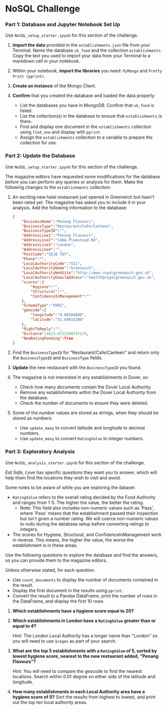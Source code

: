 # NoSQL Challenge

### Part 1: Database and Jupyter Notebook Set Up

Use `NoSQL_setup_starter.ipynb` for this section of the challenge.

1. **Import the data** provided in the `establishments.json` file from your Terminal. Name the database `uk_food` and the collection `establishments`. Copy the text you used to import your data from your Terminal to a markdown cell in your notebook.

2. Within your notebook, **import the libraries** you need: `PyMongo` and `Pretty Print (pprint)`.

3. **Create an instance** of the Mongo Client.

4. **Confirm** that you created the database and loaded the data properly:
    - List the databases you have in MongoDB. Confirm that `uk_food` is listed.
    - List the collection(s) in the database to ensure that `establishments` is there.
    - Find and display one document in the `establishments` collection using `find_one` and display with `pprint`.
    - Assign the `establishments` collection to a variable to prepare the collection for use.

### Part 2: Update the Database

Use `NoSQL_setup_starter.ipynb` for this section of the challenge.

The magazine editors have requested some modifications for the database before you can perform any queries or analysis for them. Make the following changes to the `establishments` collection:

1. An exciting new halal restaurant just opened in Greenwich but hasn't been rated yet. The magazine has asked you to include it in your analysis. Add the following information to the database:

    ```json
    {
        "BusinessName":"Penang Flavours",
        "BusinessType":"Restaurant/Cafe/Canteen",
        "BusinessTypeID":"",
        "AddressLine1":"Penang Flavours",
        "AddressLine2":"146A Plumstead Rd",
        "AddressLine3":"London",
        "AddressLine4":"",
        "PostCode":"SE18 7DY",
        "Phone":"",
        "LocalAuthorityCode":"511",
        "LocalAuthorityName":"Greenwich",
        "LocalAuthorityWebSite":"http://www.royalgreenwich.gov.uk",
        "LocalAuthorityEmailAddress":"health@royalgreenwich.gov.uk",
        "scores":{
            "Hygiene":"",
            "Structural":"",
            "ConfidenceInManagement":""
        },
        "SchemeType":"FHRS",
        "geocode":{
            "longitude":"0.08384000",
            "latitude":"51.49014200"
        },
        "RightToReply":"",
        "Distance":4623.9723280747176,
        "NewRatingPending":True
    }
    ```

2. Find the `BusinessTypeID` for "Restaurant/Cafe/Canteen" and return only the `BusinessTypeID` and `BusinessType` fields.

3. **Update** the new restaurant with the `BusinessTypeID` you found.

4. The magazine is not interested in any establishments in Dover, so:
    - Check how many documents contain the Dover Local Authority.
    - Remove any establishments within the Dover Local Authority from the database.
    - Check the number of documents to ensure they were deleted.

5. Some of the number values are stored as strings, when they should be stored as numbers:
    - Use `update_many` to convert latitude and longitude to decimal numbers.
    - Use `update_many` to convert `RatingValue` to integer numbers.

### Part 3: Exploratory Analysis

Use `NoSQL_analysis_starter.ipynb` for this section of the challenge.

*Eat Safe, Love* has specific questions they want you to answer, which will help them find the locations they wish to visit and avoid.

Some notes to be aware of while you are exploring the dataset:

- `RatingValue` refers to the overall rating decided by the Food Authority and ranges from 1-5. The higher the value, the better the rating.
  - Note: This field also includes non-numeric values such as 'Pass', where 'Pass' means that the establishment passed their inspection but isn't given a number rating. We will coerce non-numeric values to nulls during the database setup before converting ratings to integers.
- The scores for Hygiene, Structural, and ConfidenceInManagement work in reverse. This means, the higher the value, the worse the establishment is in these areas.

Use the following questions to explore the database and find the answers, so you can provide them to the magazine editors.

Unless otherwise stated, for each question:

- Use `count_documents` to display the number of documents contained in the result.
- Display the first document in the results using `pprint`.
- Convert the result to a Pandas DataFrame, print the number of rows in the DataFrame, and display the first 10 rows.

1. **Which establishments have a hygiene score equal to 20?**

2. **Which establishments in London have a `RatingValue` greater than or equal to 4?**

   Hint: The London Local Authority has a longer name than "London" so you will need to use `$regex` as part of your search.

3. **What are the top 5 establishments with a `RatingValue` of 5, sorted by lowest hygiene score, nearest to the new restaurant added, "Penang Flavours"?**

   Hint: You will need to compare the geocode to find the nearest locations. Search within 0.01 degree on either side of the latitude and longitude.

4. **How many establishments in each Local Authority area have a hygiene score of 0?** Sort the results from highest to lowest, and print out the top ten local authority areas.
